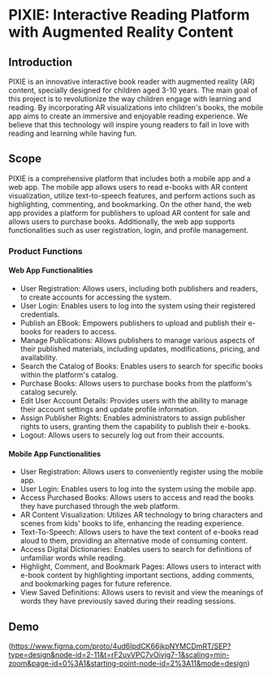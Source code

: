 # PIXIE: Interactive Reading Platform with Augmented Reality Content

## Introduction

PIXIE is an innovative interactive book reader with augmented reality (AR) content, specially designed for children aged 3-10 years. The main goal of this project is to revolutionize the way children engage with learning and reading. By incorporating AR visualizations into children's books, the mobile app aims to create an immersive and enjoyable reading experience. We believe that this technology will inspire young readers to fall in love with reading and learning while having fun.

## Scope

PIXIE is a comprehensive platform that includes both a mobile app and a web app. The mobile app allows users to read e-books with AR content visualization, utilize text-to-speech features, and perform actions such as highlighting, commenting, and bookmarking. On the other hand, the web app provides a platform for publishers to upload AR content for sale and allows users to purchase books. Additionally, the web app supports functionalities such as user registration, login, and profile management.

### Product Functions

#### Web App Functionalities

- User Registration: Allows users, including both publishers and readers, to create accounts for accessing the system.
- User Login: Enables users to log into the system using their registered credentials.
- Publish an EBook: Empowers publishers to upload and publish their e-books for readers to access.
- Manage Publications: Allows publishers to manage various aspects of their published materials, including updates, modifications, pricing, and availability.
- Search the Catalog of Books: Enables users to search for specific books within the platform's catalog.
- Purchase Books: Allows users to purchase books from the platform's catalog securely.
- Edit User Account Details: Provides users with the ability to manage their account settings and update profile information.
- Assign Publisher Rights: Enables administrators to assign publisher rights to users, granting them the capability to publish their e-books.
- Logout: Allows users to securely log out from their accounts.

#### Mobile App Functionalities

- User Registration: Allows users to conveniently register using the mobile app.
- User Login: Enables users to log into the system using the mobile app.
- Access Purchased Books: Allows users to access and read the books they have purchased through the web platform.
- AR Content Visualization: Utilizes AR technology to bring characters and scenes from kids' books to life, enhancing the reading experience.
- Text-To-Speech: Allows users to have the text content of e-books read aloud to them, providing an alternative mode of consuming content.
- Access Digital Dictionaries: Enables users to search for definitions of unfamiliar words while reading.
- Highlight, Comment, and Bookmark Pages: Allows users to interact with e-book content by highlighting important sections, adding comments, and bookmarking pages for future reference.
- View Saved Definitions: Allows users to revisit and view the meanings of words they have previously saved during their reading sessions.

## Demo
(https://www.figma.com/proto/4ud6IpdCK66jkpNYMCDmRT/SEP?type=design&node-id=2-11&t=rF2uvVPC7vOivjg7-1&scaling=min-zoom&page-id=0%3A1&starting-point-node-id=2%3A11&mode=design)
